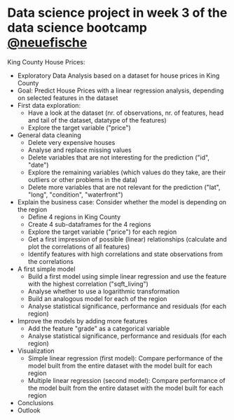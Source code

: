 # Data science project in week 3 of the data science bootcamp [@neuefische](https://www.neuefische.de/)

King County House Prices:
* Exploratory Data Analysis based on a dataset for house prices in King County
* Goal: Predict House Prices with a linear regression analysis, depending on selected features in the dataset
* First data exploration:
   * Have a look at the dataset 
     (nr. of observations, nr. of features, head and tail of the dataset, datatype of the features)
   * Explore the target variable ("price")
* General data cleaning
   * Delete very expensive houses
   * Analyse and replace missing values
   * Delete variables that are not interesting for the prediction ("id", "date")
   * Explore the remaining variables (which values do they take, are their outliers or other problems in the data)
   * Delete more variables that are not relevant for the prediction ("lat", "long", "condition", "waterfront")
* Explain the business case: Consider whether the model is depending on the region
   * Define 4 regions in King County
   * Create 4 sub-dataframes for the 4 regions
   * Explore the target variable ("price") for each region
   * Get a first impression of possible (linear) relationships (calculate and plot the correlations of all features)
   * Identify features with high correlations and state observations from the correlations
* A first simple model
   * Build a first model using simple linear regression and use the feature with the highest correlation ("sqft_living")
   * Analyse whether to use a logarithmic transformation
   * Build an analogous model for each of the region
   * Analyse statistical significance, performance and residuals (for each region)
* Improve the models by adding more features
   * Add the feature "grade" as a categorical variable
   * Analyse statistical significance, performance and residuals (for each region)
* Visualization
   * Simple linear regression (first model): Compare performance of the model built from the entire dataset with the model built for each region
   * Multiple linear regression (second model): Compare performance of the model built from the entire dataset with the model built for each region
* Conclusions
* Outlook
